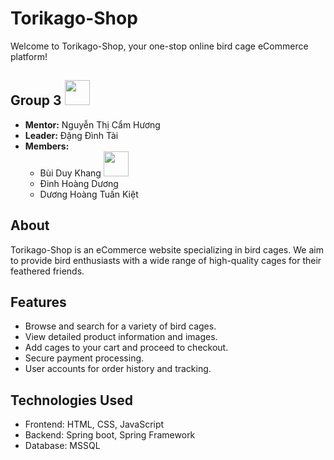 # Torikago-Shop

Welcome to Torikago-Shop, your one-stop online bird cage eCommerce platform!

## Group 3 <img src="https://media.tenor.com/T8pE5uK3nKAAAAAC/aris-dancing-arisu-blue-archive.gif" width="40" >

- **Mentor:** Nguyễn Thị Cẩm Hương
- **Leader:** Đặng Đình Tài
- **Members:**
  - Bùi Duy Khang <img src="https://media.tenor.com/D4uJ1UIPUgIAAAAd/fu-xuan-hsr.gif" width="40" >
  - Đinh Hoàng Dương 
  - Dương Hoàng Tuấn Kiệt

## About

Torikago-Shop is an eCommerce website specializing in bird cages. We aim to provide bird enthusiasts with a wide range of high-quality cages for their feathered friends.

## Features

- Browse and search for a variety of bird cages.
- View detailed product information and images.
- Add cages to your cart and proceed to checkout.
- Secure payment processing.
- User accounts for order history and tracking.

## Technologies Used

- Frontend: HTML, CSS, JavaScript
- Backend: Spring boot, Spring Framework
- Database: MSSQL




